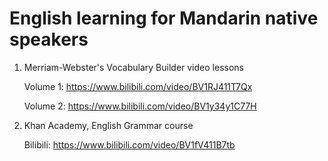 # English learning for Mandarin native speakers

1. Merriam-Webster's Vocabulary Builder video lessons

    Volume 1: <https://www.bilibili.com/video/BV1RJ411T7Qx>

    Volume 2: <https://www.bilibili.com/video/BV1y34y1C77H>

2. Khan Academy, English Grammar course

    Bilibili: <https://www.bilibili.com/video/BV1fV411B7tb>
